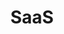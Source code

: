 ---
# This topic lives at
# https://digital.gov/topics/saas

# Topic Title
title: "SaaS"

# description — keep it short and clear
summary: ""

# Weight
weight: 1

# For more information on managing topics,
# see https://github.com/GSA/digitalgov.gov/wiki/topics
---
